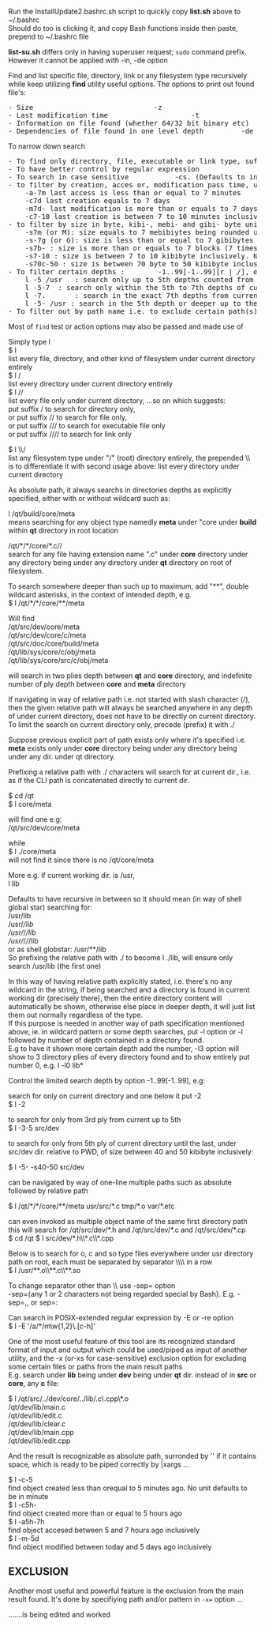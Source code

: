 Run the InstallUpdate2.bashrc.sh script to quickly copy **list.sh** above to ~/.bashrc    
Should do too is clicking it, and copy Bash functions inside then paste, prepend to ~/.bashrc file   

**list-su.sh** differs only in having superuser request; `sudo` command prefix. However it cannot be applied with -in, -de option   

Find and list specific file, directory, link or any filesystem type recursively while keep utilizing **find** utility useful options. The options to print out found file's:  
<pre>- Size								-z   
- Last modification time					-t   
- Information on file found (whether 64/32 bit binary etc)	-in   
- Dependencies of file found in one level depth			-de</pre>
To narrow down search   
<pre>
- To find only directory, file, executable or link type, suffix path with /, //, /// or ////    
- To have better control by regular expression				-E or -re   
- To search in case sensitive			-cs. (Defaults to insensitive, -ci)   
- to filter by creation, acces or, modification pass time, use -c, -a, -m an easier use than find (the found number is rounded up to the given)   
	-a-7m last access is less than or equal to 7 minutes   
	-c7d last creation equals to 7 days   
	-m7d- last modification is more than or equals to 7 days   
	-c7-10 last creation is between 7 to 10 minutes inclusively. No unit means in minute   
- to filter by size in byte, kibi-, mebi- and gibi- byte unit which has simpler command than find's   
	-s7m (or M): size equals to 7 mebibiytes being rounded up  
	-s-7g (or G): size is less than or equal to 7 gibibytes   
	-s7b- : size is more than or equals to 7 blocks (7 times 512-bytes)   
	-s7-10 : size is between 7 to 10 kibibyte inclusively. No unit means in kibibyte 
	-s70c-50 : size is between 70 byte to 50 kibibyte inclusively 
- To filter certain depths :		-1..99[-1..99][r | /], e.g.   
	l -5 /usr	: search only up to 5th depths counted from /usr dir.
	l -5-7	: search only within the 5th to 7th depths of current dir.
	l -7.		: search in the exact 7th depths from current dir.
	l -5- /usr : search in the 5th depth or deeper up to the last, counted from /usr dir.
- To filter out by path name i.e. to exclude certain path(s) from the main search results   
</pre>
Most of `find` test or action options may also be passed and made use of   

Simply type l   
$ l   
list every file, directory, and other kind of filesystem under current directory entirely   
$ l /   
list every directory under current directory entirely   
$ l //   
list every file only under current directory, ...so on which suggests:  
put suffix / to search for directory only,  
or put suffix // to search for file only,   
or put suffix /// to search for executable file only  
or put suffix //// to search for link only   

$ l \\\\/   
list any filesystem type under "/" (root) directory entirely, the prepended \\\\ is to differentiate it with second usage above: list every directory under current directory   

As absolute path, it always searchs in directories depths as explicitly specified, either with or without wildcard such as:   

l /qt/build/core/meta   
means searching for any object type namedly **meta** under "core under **build** within **qt** directory in root location   

/qt/\*/\*/core/\*.c//   
search for any file having extension name ".c" under **core** directory under any directory being under any directory under **qt** directory on root of filesystem.   

To search somewhere deeper than such up to maximum, add "\*\*", double wildcard asterisks, in the context of intended depth, e.g.   
$ l /qt/\*/\*/core/\*\*/meta   

Will find   
/qt/src/dev/core/meta   
/qt/src/dev/core/c/meta   
/qt/src/doc/core/build/meta   
/qt/lib/sys/core/c/obj/meta   
/qt/lib/sys/core/src/c/obj/meta  

will search in two plies depth between **qt** and **core** directory, and indefinite number of ply depth between **core** and **meta** directory   

If navigating in way of relative path i.e. not started with slash character (/), then the given relative path will always be searched anywhere in any depth of under current directory, does not have to be directly on current directory.   
To limit the search on current directory only, precede (prefix) it with ./   

Suppose previous explicit part of path exists only where it's specified i.e. **meta** exists only under **core** directory being under any directory being under any dir. under qt directory.   

Prefixing a relative path with ./ characters will search for at current dir., i.e. as if the CLI path is concatenated directly to current dir.   

$ cd /qt   
$ l core/meta   

will find one e.g:   
/qt/src/dev/core/meta   

while   
$ l ./core/meta   
will not find it since there is no /qt/core/meta    

More e.g. if current working dir. is /usr,   
	l lib   

Defaults to have recursive in between so it should mean (in way of shell global star) searching for:   
	/usr/lib   
	/usr/*/lib   
	/usr/*/*/lib   
	/usr/*/*/*/lib   
	or as shell globstar: 	/usr/**/lib   
So prefixing the relative path with ./ to become l ./lib, will ensure only search /usr/lib (the first one)  

In this way of having relative path explicitly stated, i.e. there's no any wildcard in the string, if being searched and a directory is found in current working dir (precisely there), then the entire directory content will automatically be shown, otherwise else place in deeper depth, it will just list them out normally regardless of the type.      
If this purpose is needed in another way of path specification mentioned above, ie. in wildcard pattern or some depth searches, put -l option or -l followed by number of depth contained in a directory found.   
E.g to have it shown more certain depth add the number, -l3 option will show to 3 directory plies of every  directory found and to show entirely put number 0, e.g. l -l0 lib* 

Control the limited search depth by option -1..99[-1..99],  e.g:
   
search for only on current directory and one below it put -2   
$ l -2   

to search for only from 3rd ply from current up to 5th    
$ l -3-5 src/dev   

to search for only from 5th ply of current directory until the last, under src/dev dir. relative to PWD, of size between 40 and 50 kibibyte inclusively:   

$ l -5- -s40-50 src/dev   

can be navigated by way of one-line multiple paths such as absolute followed by relative path      

$ l /qt/\*/\*/core/\*\*/meta  usr/src/\*.c   tmp/\*.o var/\*.etc

can even invoked as multiple object name of the same first directory path   
this will search for /qt/src/dev/\*.h and /qt/src/dev/\*.c and /qt/src/dev/\*.cp    
$ cd /qt
$ l src/dev/*.h\\\\\*.c\\\\\*.cpp   

Below is to search for o, c and so type files everywhere under usr directory path on root, each must be separated by separator \\\\\\\\ in a row   
$ l /usr/\*\*.o\\\\\*\*.c\\\\\*\*.so   

To change separator other than \\\\ use -sep= option   
-sep={any 1 or 2 characters not being regarded special by Bash}. E.g. -sep=,, or sep=:   

Can search in POSIX-extended regular expression by -E or -re option   
$ l -E '/a/*/m\w{1,2}\\.[c-h]'   

One of the most useful feature of this tool are its recognized standard format of input and output which could be used/piped as input of another utility, and the -x (or-xs for case-sensitive) exclusion option for excluding some certain files or paths from the main result paths  
E.g. search under **lib** being under **dev** being under **qt** dir. instead of in **src** or **core**, any **c** file:   

$ l /qt/src/../dev/core/../lib/*.c\\*.cpp\\*.o   
/qt/dev/lib/main.c   
/qt/dev/lib/edit.c   
/qt/dev/lib/clear.c   
/qt/dev/lib/main.cpp   
/qt/dev/lib/edit.cpp   

And the result is recognizable as absolute path, surronded by '' if it contains space, which is ready to be piped correctly by \|xargs ...    

$ l -c-5   
   find object created less than orequal to 5 minutes ago. No unit defaults to be in minute  
$ l -c5h-   
   find object created more than or equal to 5 hours ago  
$ l -a5h-7h   
   find object accesed between 5 and 7 hours ago inclusively  
$ l -m-5d   
   find object modified between today and 5 days ago inclusively  

## EXCLUSION

Another most useful and powerful feature is the exclusion from the main result found. It's done by specifiying path and/or pattern in `-x=` option ...

.......is being edited and worked



